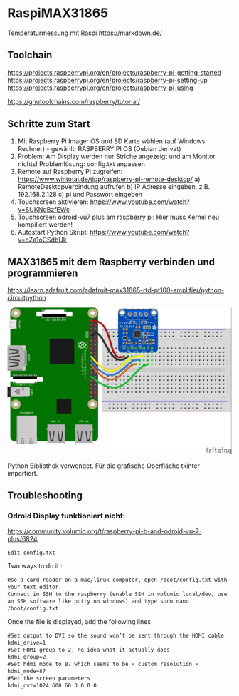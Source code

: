 # RaspiMAX31865
 Temperaturmessung mit Raspi
https://markdown.de/

## Toolchain
https://projects.raspberrypi.org/en/projects/raspberry-pi-getting-started
https://projects.raspberrypi.org/en/projects/raspberry-pi-setting-up
https://projects.raspberrypi.org/en/projects/raspberry-pi-using


https://gnutoolchains.com/raspberry/tutorial/


## Schritte zum Start
1) Mit Raspberry Pi Imager OS und SD Karte wählen (auf Windows Rechner) - gewählt: RASPBERRY PI OS (Debian derivat)
2) Problem: Am Display werden nur Striche angezeigt und am Monitor nichts!
Problemlösung: config.txt anpassen
3) Remote auf Raspberry Pi zugreifen: https://www.wintotal.de/tipp/raspberry-pi-remote-desktop/
a) RemoteDesktopVerbindung aufrufen
b) IP Adresse eingeben, z.B. 192.168.2.128
c) pi und Passwort eingeben
4) Touchscreen aktivieren: https://www.youtube.com/watch?v=SUKNdBzfEWc
5) Touchscreen odroid-vu7 plus am raspberry pi: Hier muss Kernel neu kompiliert werden!
6) Autostart Python Skript: https://www.youtube.com/watch?v=cZa1oCSdbUk


## MAX31865 mit dem Raspberry verbinden und programmieren

https://learn.adafruit.com/adafruit-max31865-rtd-pt100-amplifier/python-circuitpython

![Alternativer Text](/Doku/adafruit_products_raspi_max31865_spi_bb.jpg)

Python Bibliothek verwendet. Für die grafische Oberfläche tkinter importiert.

## Troubleshooting
### Odroid Display funktioniert nicht:
https://community.volumio.org/t/raspberry-pi-b-and-odroid-vu-7-plus/6824


    Edit config.txt

Two ways to do it :

    Use a card reader on a mac/linux computer, open /boot/config.txt with your text editor.
    Connect in SSH to the raspberry (enable SSH in volumio.local/dev, use an SSH software like putty on windows) and type sudo nano /boot/config.txt

Once the file is displayed, add the following lines


    #Set output to DVI so the sound won’t be sent through the HDMI cable
    hdmi_drive=1
    #Set HDMI group to 2, no idea what it actually does
    hdmi_group=2
    #Set hdmi_mode to 87 which seems to be « custom resolution »
    hdmi_mode=87
    #Set the screen parameters
    hdmi_cvt=1024 600 60 3 0 0 0

